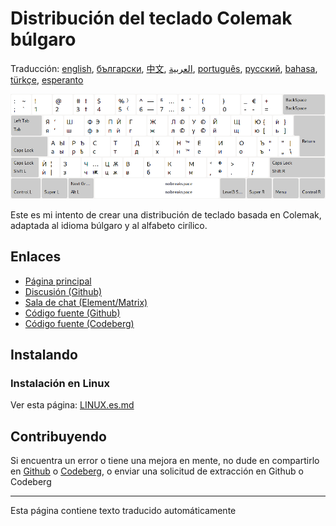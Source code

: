 # Distribución del teclado Colemak búlgaro

Traducción: [english](README.md), [български](README.bg.md), [中文](README.zh-CN.md), [العربية](README.ar.md), [português](README.pt.md), [русский](README.ru.md), [bahasa](README.id.md), [türkçe](README.tr.md), [esperanto](README.eo.md)

![Vista previa del Colemak búlgaro](./media/preview.png)

Este es mi intento de crear una distribución de teclado basada en Colemak, adaptada al idioma búlgaro y al alfabeto cirílico.

## Enlaces

* [Página principal](https://salif.github.io/colemak-bg/)
* [Discusión (Github)](https://github.com/salif/colemak-bg/discussions)
* [Sala de chat (Element/Matrix)](https://matrix.to/#/#salif-colemak:mozilla.org)
* [Código fuente (Github)](https://github.com/salif/colemak-bg)
* [Código fuente (Codeberg)](https://codeberg.org/salif/colemak-bg)

## Instalando

### Instalación en Linux

Ver esta página: [LINUX.es.md](./LINUX.es.md)

## Contribuyendo

Si encuentra un error o tiene una mejora en mente, no dude en compartirlo en [Github] o [Codeberg], o enviar una solicitud de extracción en Github o Codeberg

[Github]: https://github.com/salif/colemak-bg/issues
[Codeberg]: https://codeberg.org/salif/colemak-bg/issues

---

Esta página contiene texto traducido automáticamente
